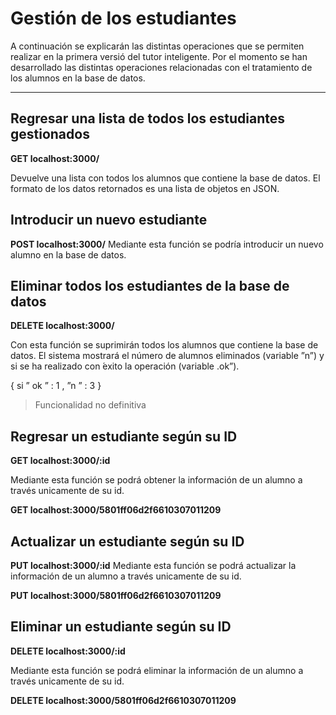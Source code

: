 Gestión de los estudiantes
===================

A continuación se explicarán las distintas operaciones que se permiten realizar en la primera versió del tutor inteligente. Por el momento se han desarrollado las distintas operaciones relacionadas con el tratamiento de los alumnos en la base de datos.

----------

Regresar una lista de todos los estudiantes gestionados
-------------

**GET localhost:3000/**

Devuelve una lista con todos los alumnos que contiene la base de datos. El
formato de los datos retornados es una lista de objetos en JSON.

Introducir un nuevo estudiante
-------------
**POST localhost:3000/**
Mediante esta función se podría introducir un nuevo alumno en la base de
datos. 

Eliminar todos los estudiantes de la base de datos
-------------
**DELETE localhost:3000/**

Con esta función se suprimirán todos los alumnos que contiene la base de
datos. El sistema mostrará
 el número de alumnos eliminados (variable ”n”) y si se ha realizado con  ́exito la operación (variable .ok”).
 
{
si
” ok ” : 1 ,
”n ” : 3
}

>Funcionalidad no definitiva

Regresar un estudiante según su ID
-------------
**GET localhost:3000/:id**

Mediante esta función se podrá obtener la información de un alumno a través
unicamente de su id. 

**GET localhost:3000/5801ff06d2f6610307011209**


Actualizar un estudiante según su ID
-------------

**PUT localhost:3000/:id**
Mediante esta función se podrá actualizar la información de un alumno a través unicamente de su id. 

**PUT localhost:3000/5801ff06d2f6610307011209**

Eliminar un estudiante según su ID
-------------

**DELETE localhost:3000/:id**

Mediante esta función se podrá eliminar la información de un alumno a través
unicamente de su id. 

**DELETE localhost:3000/5801ff06d2f6610307011209**





